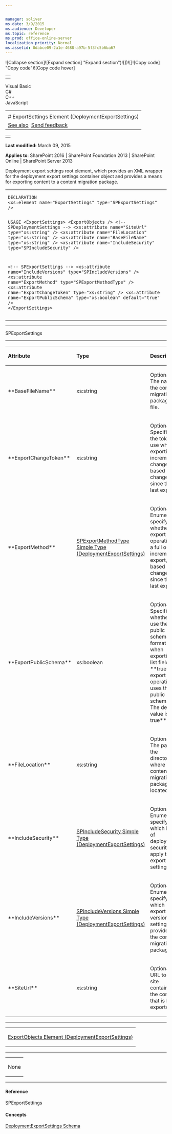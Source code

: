 ```yaml
---


manager: soliver
ms.date: 3/9/2015
ms.audience: Developer
ms.topic: reference
ms.prod: office-online-server
localization_priority: Normal
ms.assetid: 0dabce09-2a1e-4688-a97b-5f3fc5b6ba67
---
```


![Collapse
section]![Expand
section] "Expand section")![]()![])![]![]()![Copy
code] "Copy code")![Copy code
hover]
<table>
<tbody>
<tr class="odd">
<td align="left"></td>
</tr>
</tbody>
</table>

Visual Basic  
C\#  
C++  
JavaScript  

<table>
<tbody>
<tr class="odd">
<td align="left"><span id="runningHeaderText"></span></td>
</tr>
<tr class="even">
<td align="left"># ExportSettings Element (DeploymentExportSettings)</td>
</tr>
<tr class="odd">
<td align="left"><a href="#seeAlsoToggle">See also</a>  <span id="headfeedbackarea" class="feedbackhead"><a href="javascript:SubmitFeedback(&#39;docthis@Microsoft.com&#39;,&#39;&#39;,&#39;&#39;,&#39;&#39;,&#39;1.0.18082.1225&#39;,&#39;%0\dThank%20you%20for%20your%20feedback.%20The%20developer%20writing%20teams%20use%20your%20feedback%20to%20improve%20documentation.%20While%20we%20are%20reviewing%20your%20feedback,%20we%20may%20send%20you%20e-mail%20to%20ask%20for%20clarification%20or%20feedback%20on%20a%20solution.%20We%20do%20not%20use%20your%20e-mail%20address%20for%20any%20other%20purpose%20and%20we%20delete%20it%20after%20we%20finish%20our%20review.%0\AFor%20further%20information%20about%20the%20privacy%20policies%20of%20Microsoft,%20please%20see%20http://privacy.microsoft.com/en-us/default.aspx.%0\A%0\d&#39;,&#39;Customer%20feedback&#39;);">Send feedback</a></span></td>
</tr>
</tbody>
</table>

<table>
<colgroup>
<col width="100%" />
</colgroup>
<tbody>
<tr class="odd">
<td align="left"></td>
</tr>
</tbody>
</table>

**Last modified:** March 09, 2015

**Applies to**: SharePoint 2016 | SharePoint Foundation 2013 |
SharePoint Online | SharePoint Server 2013

Deployment export settings root element, which provides an XML wrapper
for the deployment export settings container object and provides a means
for exporting content to a content migration package.

<span codelanguage="other"></span>
<table>
<colgroup>
<col width="100%" />
</colgroup>
<tbody>
<tr class="odd">
<td align="left"><pre><code>DECLARATION
&lt;xs:element name=&quot;ExportSettings&quot; type=&quot;SPExportSettings&quot; /&gt;

USAGE
&lt;ExportSettings&gt;
        &lt;ExportObjects /&gt;
&lt;!-- SPDeploymentSettings --&gt;
        &lt;xs:attribute name=&quot;SiteUrl&quot; type=&quot;xs:string&quot; /&gt;
        &lt;xs:attribute name=&quot;FileLocation&quot; type=&quot;xs:string&quot; /&gt;
        &lt;xs:attribute name=&quot;BaseFileName&quot; type=&quot;xs:string&quot; /&gt;
        &lt;xs:attribute name=&quot;IncludeSecurity&quot; type=&quot;SPIncludeSecurity&quot; /&gt;

&lt;!-- SPExportSettings --&gt;
        &lt;xs:attribute name=&quot;IncludeVersions&quot; type=&quot;SPIncludeVersions&quot; /&gt;
        &lt;xs:attribute name=&quot;ExportMethod&quot; type=&quot;SPExportMethodType&quot; /&gt;
        &lt;xs:attribute name=&quot;ExportChangeToken&quot; type=&quot;xs:string&quot; /&gt;
        &lt;xs:attribute name=&quot;ExportPublicSchema&quot; type=&quot;xs:boolean&quot; default=&quot;true&quot; /&gt;
&lt;/ExportSettings&gt;</code></pre></td>
</tr>
</tbody>
</table>


-----------------------------------------------------------------------------------------------------------------------------------------------------------------------------------------

<span sdata="cer"
target="T:Microsoft.SharePoint.Deployment.SPExportSettings"><span
class="nolink">SPExportSettings</span></span>


-----------------------------------------------------------------------------------------------------------------------------------------------------------------------------------------------

<table>
<colgroup>
<col width="33%" />
<col width="33%" />
<col width="33%" />
</colgroup>
<thead>
<tr class="header">
<th align="left"><p>Attribute</p></th>
<th align="left"><p>Type</p></th>
<th align="left"><p>Description</p></th>
</tr>
</thead>
<tbody>
<tr class="odd">
<td align="left"><p>**BaseFileName**</p></td>
<td align="left"><p>xs:string</p></td>
<td align="left"><p>Optional. The name of the content migration package file.</p></td>
</tr>
<tr class="even">
<td align="left"><p>**ExportChangeToken**</p></td>
<td align="left"><p>xs:string</p></td>
<td align="left"><p>Optional. Specifies the token to use when exporting incremental changes based on changes since the last export.</p></td>
</tr>
<tr class="odd">
<td align="left"><p>**ExportMethod**</p></td>
<td align="left"><p><span sdata="link"><a href="spexportmethodtype-simple-type-deploymentexportsettings.md">SPExportMethodType Simple Type (DeploymentExportSettings)</a></span></p></td>
<td align="left"><p>Optional. Enumeration specifying whether the export operation is a full or incremental export, based on changes since the last export.</p></td>
</tr>
<tr class="even">
<td align="left"><p>**ExportPublicSchema**</p></td>
<td align="left"><p>xs:boolean</p></td>
<td align="left"><p>Optional. Specifies whether to use the public schema format when exporting a list field; **true</span> if the export operation uses the public schema. The default value is <span class="keyword">true**.</p></td>
</tr>
<tr class="odd">
<td align="left"><p>**FileLocation**</p></td>
<td align="left"><p>xs:string</p></td>
<td align="left"><p>Optional. The path to the directory where the content migration package is located.</p></td>
</tr>
<tr class="even">
<td align="left"><p>**IncludeSecurity**</p></td>
<td align="left"><p><span sdata="link"><a href="spincludesecurity-simple-type-deploymentexportsettings.md">SPIncludeSecurity Simple Type (DeploymentExportSettings)</a></span></p></td>
<td align="left"><p>Optional. Enumeration specifying which level of deployment security to apply to the export settings.</p></td>
</tr>
<tr class="odd">
<td align="left"><p>**IncludeVersions**</p></td>
<td align="left"><p><span sdata="link"><a href="spincludeversions-simple-type-deploymentexportsettings.md">SPIncludeVersions Simple Type (DeploymentExportSettings)</a></span></p></td>
<td align="left"><p>Optional. Enumeration specifying which export version settings to provide for the content migration package.</p></td>
</tr>
<tr class="even">
<td align="left"><p>**SiteUrl**</p></td>
<td align="left"><p>xs:string</p></td>
<td align="left"><p>Optional. URL to the site containing the content that is being exported.</p></td>
</tr>
</tbody>
</table>


---------------------------------------------------------------------------------------------------------------------------------------------------------------------------------------------------

<table>
<colgroup>
<col width="100%" />
</colgroup>
<tbody>
<tr class="odd">
<td align="left"><p><span sdata="link"><a href="exportobjects-element-deploymentexportsettings.md">ExportObjects Element (DeploymentExportSettings)</a></span></p></td>
</tr>
</tbody>
</table>


----------------------------------------------------------------------------------------------------------------------------------------------------------------------------------------------------

<table>
<colgroup>
<col width="100%" />
</colgroup>
<tbody>
<tr class="odd">
<td align="left"><p>None</p></td>
</tr>
</tbody>
</table>


-------------------------------------------------------------------------------------------------------------------------------------------------------------------------------------------

#### Reference

<span sdata="cer"
target="T:Microsoft.SharePoint.Deployment.SPExportSettings"><span
class="nolink">SPExportSettings</span></span>

#### Concepts

[DeploymentExportSettings
Schema](deploymentexportsettings-schema.md)</span>








